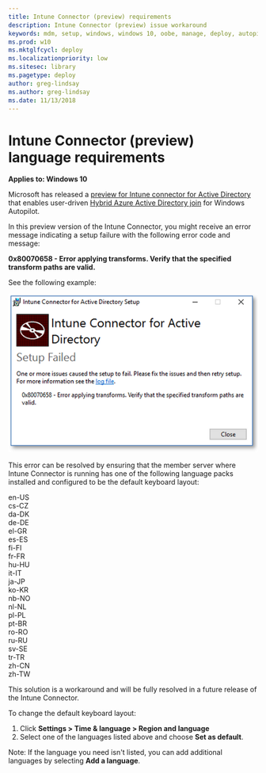 ```yaml
---
title: Intune Connector (preview) requirements
description: Intune Connector (preview) issue workaround
keywords: mdm, setup, windows, windows 10, oobe, manage, deploy, autopilot, ztd, zero-touch, partner, msfb, intune
ms.prod: w10
ms.mktglfcycl: deploy
ms.localizationpriority: low
ms.sitesec: library
ms.pagetype: deploy
author: greg-lindsay
ms.author: greg-lindsay
ms.date: 11/13/2018
---
```



# Intune Connector (preview) language requirements

**Applies to: Windows 10**

Microsoft has released a [preview for Intune connector for Active Directory](https://docs.microsoft.com/intune/windows-autopilot-hybrid) that enables user-driven [Hybrid Azure Active Directory join](user-driven-hybrid.md) for Windows Autopilot.

In this preview version of the Intune Connector, you might receive an error message indicating a setup failure with the following error code and message:

**0x80070658 - Error applying transforms. Verify that the specified transform paths are valid.**

See the following example:

![Connector error](images/connector-fail.png)

This error can be resolved by ensuring that the member server where Intune Connector is running has one of the following language packs installed and configured to be the default keyboard layout:

en-US<br>
cs-CZ<br>
da-DK<br>
de-DE<br>
el-GR<br>
es-ES<br>
fi-FI<br>
fr-FR<br>
hu-HU<br>
it-IT<br>
ja-JP<br>
ko-KR<br>
nb-NO<br>
nl-NL<br>
pl-PL<br>
pt-BR<br>
ro-RO<br>
ru-RU<br>
sv-SE<br>
tr-TR<br>
zh-CN<br>
zh-TW

This solution is a workaround and will be fully resolved in a future release of the Intune Connector.

To change the default keyboard layout:

1. Click **Settings > Time & language > Region and language** 
2. Select one of the languages listed above and choose **Set as default**.

Note: If the language you need isn't listed, you can add additional languages by selecting **Add a language**.




